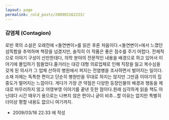 ```yaml
---
layout: page
permalink: /old_posts/200903162233/
---
```


### 감염체 (Contagion)

로빈 쿡의 소설은 오래전에 <돌연변이>를 읽은 후론 처음이다.<돌연변이>에서 느꼈던 섬뜩함을 추억하며 책장을 넘겼지만, 솔직히 이 작품은 좋은 점수를 주기 어렵다. 전체적으로 이야기 구성이 산만한데다, 의학 분야의 전문적인 내용을 배경으로 하고 있어서 이야기에 몰입하기 힘들었다.줄거리는 대강 대형 의료업체로 인해 직장을 잃고 복수심을 갖게 된 의사가 그 업체 산하의 병원에서 퍼지는 전염병을 조사하면서 벌어지는 일이다. 소재 자체는 독특한 편이고 단순히 병원만을 무대로 하지는 않지만 그만큼 이야기의 집중도가 떨어지는 느낌이다. 게다가 가장 큰 약점은 다양한 등장인물의 배경과 행동을 제대로 마무리하지 않고 어영부영 이야기를 끝낸 듯한 점이다.원래 심각하게 읽을 책도 아닌데다 시간 때우기 용으로는 나쁘지 않은 편이니 굳이 비추...할 이유는 없지만 특별히 더이상 평할 내용도 없으니 여기까지.



- 2009/03/16 22:33 에 작성